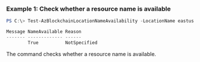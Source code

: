 ### Example 1: Check whether a resource name is available
```powershell
PS C:\> Test-AzBlockchainLocationNameAvailability -LocationName eastus -Name erw123 -type Microsoft.Blockchain/blockchainMembers

Message NameAvailable Reason
------- ------------- ------
        True          NotSpecified
```

The command checks whether a resource name is available.

